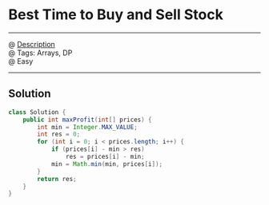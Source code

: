 # Best Time to Buy and Sell Stock
------------------
@ [Description](https://leetcode.com/problems/best-time-to-buy-and-sell-stock/)  
@ Tags: Arrays, DP     
@ Easy

------------------
## Solution
```java
class Solution {
    public int maxProfit(int[] prices) {
        int min = Integer.MAX_VALUE;
        int res = 0;
        for (int i = 0; i < prices.length; i++) {
            if (prices[i] - min > res)
                res = prices[i] - min;
            min = Math.min(min, prices[i]);
        }
        return res;
    }
}
```
